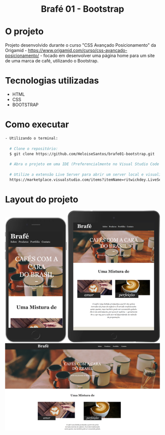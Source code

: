 <h1 align="center">Brafé 01 - Bootstrap</h1>

# O projeto
Projeto desenvolvido durante o curso "CSS Avançado Posicionamento" da Origamid - https://www.origamid.com/curso/css-avancado-posicionamento/ -
focado em desenvolver uma página home para um site de uma marca de café, utilizando o Bootstrap.

# Tecnologias utilizadas
- HTML
- CSS
- BOOTSTRAP

# Como executar
```bash
- Utilizando o terminal:

  # Clone o repositório: 
  $ git clone https://github.com/HeloiseSantos/brafe01-bootstrap.git

  # Abra o projeto em uma IDE (Preferencialmente no Visual Studio Code para utilizar a extensão abaixo)
  
  # Utilize a extensão Live Server para abrir um server local e visualizar a tela do projeto
  https://marketplace.visualstudio.com/items?itemName=ritwickdey.LiveServer
```

# Layout do projeto
<div align="center">
    <img src="readme/brafe01-bootstrap-smartphone.png" alt="Site brafé smartphone" width="200px"/>
    <img src="readme/brafe01-bootstrap-tablet.png" alt="Site brafé tablet" width="300px"/>
    <img src="readme/brafe01-bootstrap-desktop.png" alt="Site brafé desktop" width="800px"/>
</div>
